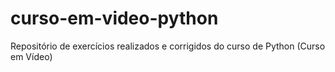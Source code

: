 # curso-em-video-python

Repositório de exercícios realizados e corrigidos do curso de Python (Curso em Vídeo)
